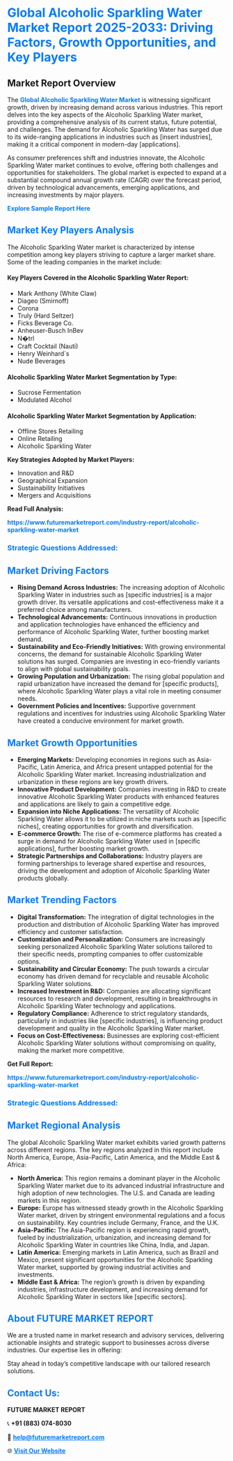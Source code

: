 <h1 style="color: #007BFF;">Global Alcoholic Sparkling Water Market Report 2025-2033: Driving Factors, Growth Opportunities, and Key Players</h1>

<section id="overview">
<h2>Market Report Overview</h2>
<p>The <a href="https://www.futuremarketreport.com/industry-report/alcoholic-sparkling-water-market" style="color: #007BFF; text-decoration: none;"><strong>Global Alcoholic Sparkling Water Market</strong></a> is witnessing significant growth, driven by increasing demand across various industries. This report delves into the key aspects of the Alcoholic Sparkling Water market, providing a comprehensive analysis of its current status, future potential, and challenges. The demand for Alcoholic Sparkling Water has surged due to its wide-ranging applications in industries such as [insert industries], making it a critical component in modern-day [applications].</p>
<p>As consumer preferences shift and industries innovate, the Alcoholic Sparkling Water market continues to evolve, offering both challenges and opportunities for stakeholders. The global market is expected to expand at a substantial compound annual growth rate (CAGR) over the forecast period, driven by technological advancements, emerging applications, and increasing investments by major players.</p>
</section>

<section id="overview">
<p><a href="https://www.futuremarketreport.com/request-sample/reportId=116511" style="color: #007BFF; text-decoration: none;"><strong>Explore Sample Report Here</strong></a></p>
</section>

<section id="key-players">
<h2 style="color: #007BFF;">Market Key Players Analysis</h2>
<p>The Alcoholic Sparkling Water market is characterized by intense competition among key players striving to capture a larger market share. Some of the leading companies in the market include:</p>
<h4>Key Players Covered in the Alcoholic Sparkling Water Report:</h4>
<ul><li>Mark Anthony (White Claw)</li><li>Diageo (Smirnoff)</li><li>Corona</li><li>Truly (Hard Seltzer)</li><li>Ficks Beverage Co.</li><li>Anheuser-Busch InBev</li><li>N�trl</li><li>Craft Cocktail (Nauti)</li><li>Henry Weinhard`s</li><li>Nude Beverages</li></ul>
<h4>Alcoholic Sparkling Water Market Segmentation by Type:</h4>
<ul><li>Sucrose Fermentation</li><li>Modulated Alcohol</li></ul>

<h4>Alcoholic Sparkling Water Market Segmentation by Application:</h4>
<ul><li>Offline Stores Retailing</li><li>Online Retailing</li><li>Alcoholic Sparkling Water</li></ul>
<p><strong>Key Strategies Adopted by Market Players:</strong></p>
<ul>
<li>Innovation and R&D</li>
<li>Geographical Expansion</li>
<li>Sustainability Initiatives</li>
<li>Mergers and Acquisitions</li>
</ul>
</section>

<section>
<p><strong>Read Full Analysis: </strong></p><a href="https://www.futuremarketreport.com/industry-report/alcoholic-sparkling-water-market" style="color: #007BFF; text-decoration: none;"><strong>https://www.futuremarketreport.com/industry-report/alcoholic-sparkling-water-market</strong></a>
<h3 style="color: #007BFF;">Strategic Questions Addressed:</h3>
</section>

<section id="driving-factors">
<h2 style="color: #007BFF;">Market Driving Factors</h2>
<ul>
<li><strong>Rising Demand Across Industries:</strong> The increasing adoption of Alcoholic Sparkling Water in industries such as [specific industries] is a major growth driver. Its versatile applications and cost-effectiveness make it a preferred choice among manufacturers.</li>
<li><strong>Technological Advancements:</strong> Continuous innovations in production and application technologies have enhanced the efficiency and performance of Alcoholic Sparkling Water, further boosting market demand.</li>
<li><strong>Sustainability and Eco-Friendly Initiatives:</strong> With growing environmental concerns, the demand for sustainable Alcoholic Sparkling Water solutions has surged. Companies are investing in eco-friendly variants to align with global sustainability goals.</li>
<li><strong>Growing Population and Urbanization:</strong> The rising global population and rapid urbanization have increased the demand for [specific products], where Alcoholic Sparkling Water plays a vital role in meeting consumer needs.</li>
<li><strong>Government Policies and Incentives:</strong> Supportive government regulations and incentives for industries using Alcoholic Sparkling Water have created a conducive environment for market growth.</li>
</ul>
</section>

<section id="growth-opportunities">
<h2 style="color: #007BFF;">Market Growth Opportunities</h2>
<ul>
<li><strong>Emerging Markets:</strong> Developing economies in regions such as Asia-Pacific, Latin America, and Africa present untapped potential for the Alcoholic Sparkling Water market. Increasing industrialization and urbanization in these regions are key growth drivers.</li>
<li><strong>Innovative Product Development:</strong> Companies investing in R&D to create innovative Alcoholic Sparkling Water products with enhanced features and applications are likely to gain a competitive edge.</li>
<li><strong>Expansion into Niche Applications:</strong> The versatility of Alcoholic Sparkling Water allows it to be utilized in niche markets such as [specific niches], creating opportunities for growth and diversification.</li>
<li><strong>E-commerce Growth:</strong> The rise of e-commerce platforms has created a surge in demand for Alcoholic Sparkling Water used in [specific applications], further boosting market growth.</li>
<li><strong>Strategic Partnerships and Collaborations:</strong> Industry players are forming partnerships to leverage shared expertise and resources, driving the development and adoption of Alcoholic Sparkling Water products globally.</li>
</ul>
</section>

<section id="trending-factors">
<h2 style="color: #007BFF;">Market Trending Factors</h2>
<ul>
<li><strong>Digital Transformation:</strong> The integration of digital technologies in the production and distribution of Alcoholic Sparkling Water has improved efficiency and customer satisfaction.</li>
<li><strong>Customization and Personalization:</strong> Consumers are increasingly seeking personalized Alcoholic Sparkling Water solutions tailored to their specific needs, prompting companies to offer customizable options.</li>
<li><strong>Sustainability and Circular Economy:</strong> The push towards a circular economy has driven demand for recyclable and reusable Alcoholic Sparkling Water solutions.</li>
<li><strong>Increased Investment in R&D:</strong> Companies are allocating significant resources to research and development, resulting in breakthroughs in Alcoholic Sparkling Water technology and applications.</li>
<li><strong>Regulatory Compliance:</strong> Adherence to strict regulatory standards, particularly in industries like [specific industries], is influencing product development and quality in the Alcoholic Sparkling Water market.</li>
<li><strong>Focus on Cost-Effectiveness:</strong> Businesses are exploring cost-efficient Alcoholic Sparkling Water solutions without compromising on quality, making the market more competitive.</li>
</ul>
</section>

<section>
<p><strong>Get Full Report: </strong></p><a href="https://www.futuremarketreport.com/industry-report/alcoholic-sparkling-water-market" style="color: #007BFF; text-decoration: none;"><strong>https://www.futuremarketreport.com/industry-report/alcoholic-sparkling-water-market</strong></a>
<h3 style="color: #007BFF;">Strategic Questions Addressed:</h3>
</section>


<section id="regional-analysis">
<h2 style="color: #007BFF;">Market Regional Analysis</h2>
<p>The global Alcoholic Sparkling Water market exhibits varied growth patterns across different regions. The key regions analyzed in this report include North America, Europe, Asia-Pacific, Latin America, and the Middle East & Africa:</p>
<ul>
<li><strong>North America:</strong> This region remains a dominant player in the Alcoholic Sparkling Water market due to its advanced industrial infrastructure and high adoption of new technologies. The U.S. and Canada are leading markets in this region.</li>
<li><strong>Europe:</strong> Europe has witnessed steady growth in the Alcoholic Sparkling Water market, driven by stringent environmental regulations and a focus on sustainability. Key countries include Germany, France, and the U.K.</li>
<li><strong>Asia-Pacific:</strong> The Asia-Pacific region is experiencing rapid growth, fueled by industrialization, urbanization, and increasing demand for Alcoholic Sparkling Water in countries like China, India, and Japan.</li>
<li><strong>Latin America:</strong> Emerging markets in Latin America, such as Brazil and Mexico, present significant opportunities for the Alcoholic Sparkling Water market, supported by growing industrial activities and investments.</li>
<li><strong>Middle East & Africa:</strong> The region’s growth is driven by expanding industries, infrastructure development, and increasing demand for Alcoholic Sparkling Water in sectors like [specific sectors].</li>
</ul>
</section>

<footer>
<h2 style="color: #007BFF;">About FUTURE MARKET REPORT</h2>
<p>We are a trusted name in market research and advisory services, delivering actionable insights and strategic support to businesses across diverse industries. Our expertise lies in offering:</p>

<p>Stay ahead in today’s competitive landscape with our tailored research solutions.</p>

<h2 style="color: #007BFF;">Contact Us:</h2>
<p><strong>FUTURE MARKET REPORT</strong></p>
<p>📞 <strong>+91 (883) 074-8030</strong></p>
<p>📧 <strong><a href="mailto:help@futuremarketreport.com" style="color: #007BFF;">help@futuremarketreport.com</a></strong></p>
<p>🌐 <strong><a href="https://www.futuremarketreport.com/" style="color: #007BFF;">Visit Our Website</a></strong></p>
</footer>